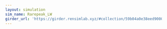 ```yaml
---
layout: simulation
sim_name: Rarepeak_LW
girder_url: 'https://girder.rensimlab.xyz/#collection/59b04a0e38eed90001dcc45b/folder/5a8327819f31db0001781f73'
---
```

